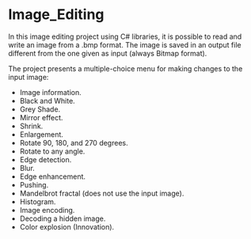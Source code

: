 # Image_Editing
In this image editing project using C# libraries, it is possible to read and write an image from a .bmp format. The image is saved in an output file different from the one given as input (always Bitmap format).

The project presents a multiple-choice menu for making changes to the input image:
* Image information.
* Black and White.
* Grey Shade.
* Mirror effect.
* Shrink.
* Enlargement.
* Rotate 90, 180, and 270 degrees.
* Rotate to any angle.
* Edge detection.
* Blur.
* Edge enhancement.
* Pushing.
* Mandelbrot fractal (does not use the input image).
* Histogram.
* Image encoding.
* Decoding a hidden image.
* Color explosion (Innovation).
